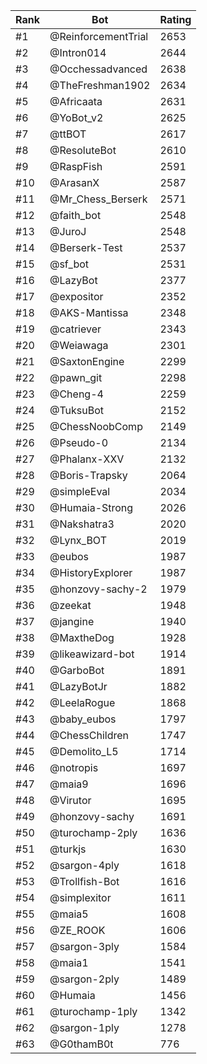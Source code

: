 Rank|Bot|Rating
---|---|---
#1|@ReinforcementTrial|2653
#2|@Intron014|2644
#3|@Occhessadvanced|2638
#4|@TheFreshman1902|2634
#5|@Africaata|2631
#6|@YoBot_v2|2625
#7|@ttBOT|2617
#8|@ResoluteBot|2610
#9|@RaspFish|2591
#10|@ArasanX|2587
#11|@Mr_Chess_Berserk|2571
#12|@faith_bot|2548
#13|@JuroJ|2548
#14|@Berserk-Test|2537
#15|@sf_bot|2531
#16|@LazyBot|2377
#17|@expositor|2352
#18|@AKS-Mantissa|2348
#19|@catriever|2343
#20|@Weiawaga|2301
#21|@SaxtonEngine|2299
#22|@pawn_git|2298
#23|@Cheng-4|2259
#24|@TuksuBot|2152
#25|@ChessNoobComp|2149
#26|@Pseudo-0|2134
#27|@Phalanx-XXV|2132
#28|@Boris-Trapsky|2064
#29|@simpleEval|2034
#30|@Humaia-Strong|2026
#31|@Nakshatra3|2020
#32|@Lynx_BOT|2019
#33|@eubos|1987
#34|@HistoryExplorer|1987
#35|@honzovy-sachy-2|1979
#36|@zeekat|1948
#37|@jangine|1940
#38|@MaxtheDog|1928
#39|@likeawizard-bot|1914
#40|@GarboBot|1891
#41|@LazyBotJr|1882
#42|@LeelaRogue|1868
#43|@baby_eubos|1797
#44|@ChessChildren|1747
#45|@Demolito_L5|1714
#46|@notropis|1697
#47|@maia9|1696
#48|@Virutor|1695
#49|@honzovy-sachy|1691
#50|@turochamp-2ply|1636
#51|@turkjs|1630
#52|@sargon-4ply|1618
#53|@Trollfish-Bot|1616
#54|@simplexitor|1611
#55|@maia5|1608
#56|@ZE_ROOK|1606
#57|@sargon-3ply|1584
#58|@maia1|1541
#59|@sargon-2ply|1489
#60|@Humaia|1456
#61|@turochamp-1ply|1342
#62|@sargon-1ply|1278
#63|@G0thamB0t|776
